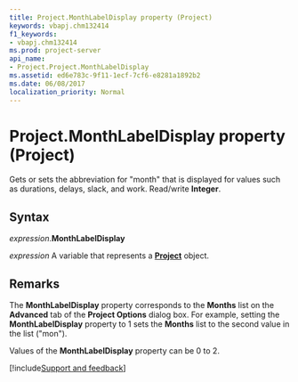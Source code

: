 ```yaml
---
title: Project.MonthLabelDisplay property (Project)
keywords: vbapj.chm132414
f1_keywords:
- vbapj.chm132414
ms.prod: project-server
api_name:
- Project.Project.MonthLabelDisplay
ms.assetid: ed6e783c-9f11-1ecf-7cf6-e8281a1892b2
ms.date: 06/08/2017
localization_priority: Normal
---
```



# Project.MonthLabelDisplay property (Project)

Gets or sets the abbreviation for "month" that is displayed for values such as durations, delays, slack, and work. Read/write **Integer**.


## Syntax

_expression_.**MonthLabelDisplay**

_expression_ A variable that represents a **[Project](project.project.md)** object.


## Remarks

The **MonthLabelDisplay** property corresponds to the **Months** list on the **Advanced** tab of the **Project Options** dialog box. For example, setting the **MonthLabelDisplay** property to 1 sets the **Months** list to the second value in the list ("mon").

Values of the **MonthLabelDisplay** property can be 0 to 2.

[!include[Support and feedback](~/includes/feedback-boilerplate.md)]